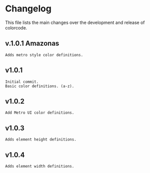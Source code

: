 Changelog
=========
This file lists the main changes over the development and release of colorcode.


v.1.0.1 Amazonas
----------------
	Adds metro style color definitions.


v1.0.1
-------
	Initial commit.
	Basic color definitions. (a-z).

v1.0.2
-------
	Add Metro UI color definitions.

v1.0.3
-------
	Adds element height definitions.

v1.0.4
-------
	Adds element width definitions.
